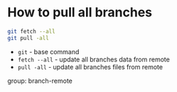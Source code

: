 # How to pull all branches

```bash
git fetch --all
git pull -all
```

- `git` - base command
- `fetch --all` - update all branches data from remote
- `pull -all` - update all branches files from remote

group: branch-remote


